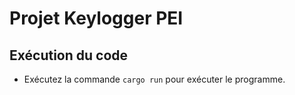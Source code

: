 # Projet Keylogger PEI

## Exécution du code

- Exécutez la commande `cargo run` pour exécuter le programme.